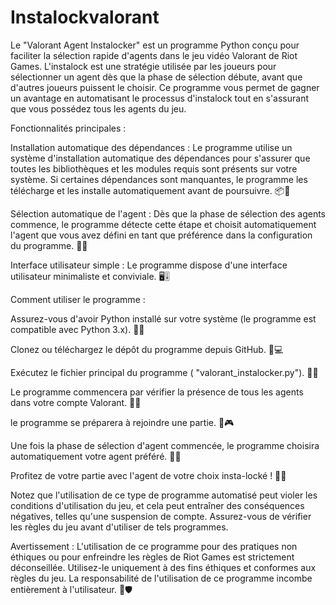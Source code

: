 # Instalockvalorant

Le "Valorant Agent Instalocker" est un programme Python conçu pour faciliter la sélection rapide d'agents dans le jeu vidéo Valorant de Riot Games. L'instalock est une stratégie utilisée par les joueurs pour sélectionner un agent dès que la phase de sélection débute, avant que d'autres joueurs puissent le choisir. Ce programme vous permet de gagner un avantage en automatisant le processus d'instalock tout en s'assurant que vous possédez tous les agents du jeu.

Fonctionnalités principales :

Installation automatique des dépendances : Le programme utilise un système d'installation automatique des dépendances pour s'assurer que toutes les bibliothèques et les modules requis sont présents sur votre système. Si certaines dépendances sont manquantes, le programme les télécharge et les installe automatiquement avant de poursuivre. 📦🔧

Sélection automatique de l'agent : Dès que la phase de sélection des agents commence, le programme détecte cette étape et choisit automatiquement l'agent que vous avez défini en tant que préférence dans la configuration du programme. 🤖👾

Interface utilisateur simple : Le programme dispose d'une interface utilisateur minimaliste et conviviale. 🖥️🎚️

Comment utiliser le programme :

Assurez-vous d'avoir Python installé sur votre système (le programme est compatible avec Python 3.x). 🐍🔧

Clonez ou téléchargez le dépôt du programme depuis GitHub. 📂💻

Exécutez le fichier principal du programme ( "valorant_instalocker.py"). 🚀🎯

Le programme commencera par vérifier la présence de tous les agents dans votre compte Valorant. 👀✅

 le programme se préparera à rejoindre une partie. 🚀🎮

Une fois la phase de sélection d'agent commencée, le programme choisira automatiquement votre agent préféré. 🎲💥

Profitez de votre partie avec l'agent de votre choix insta-locké ! 🎉🎊

Notez que l'utilisation de ce type de programme automatisé peut violer les conditions d'utilisation du jeu, et cela peut entraîner des conséquences négatives, telles qu'une suspension de compte. Assurez-vous de vérifier les règles du jeu avant d'utiliser de tels programmes.

Avertissement :
L'utilisation de ce programme pour des pratiques non éthiques ou pour enfreindre les règles de Riot Games est strictement déconseillée. Utilisez-le uniquement à des fins éthiques et conformes aux règles du jeu. La responsabilité de l'utilisation de ce programme incombe entièrement à l'utilisateur. 🚫🛡️
